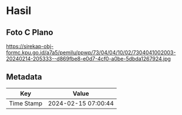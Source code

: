 # Hasil

## Foto C Plano

https://sirekap-obj-formc.kpu.go.id/a7a5/pemilu/ppwp/73/04/04/10/02/7304041002003-20240214-205333--d869fbe8-e0d7-4cf0-a0be-5dbda1267924.jpg


## Metadata

| Key        | Value               |
| ---------- | ------------------- |
| Time Stamp | 2024-02-15 07:00:44 |



